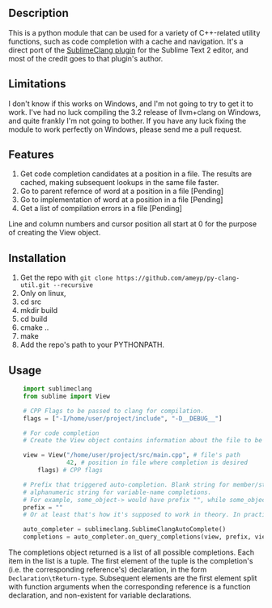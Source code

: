 ## Description

This is a python module that can be used for a variety of C++-related utility functions, such as code completion with a cache and navigation.
It's a direct port of the [SublimeClang plugin](https://github.com/quarnster/SublimeClang) for the Sublime Text 2 editor, and most of the credit goes to that plugin's author.

## Limitations

I don't know if this works on Windows, and I'm not going to try to get it to work. I've had no luck compiling the 3.2 release of llvm+clang on Windows, and quite frankly I'm not going to bother. If you have any luck fixing the module to work perfectly on Windows, please send me a pull request.

## Features

1. Get code completion candidates at a position in a file.
The results are cached, making subsequent lookups in the same file faster.
2. Go to parent refernce of word at a position in a file [Pending]
3. Go to implementation of word at a position in a file [Pending]
4. Get a list of compilation errors in a file [Pending]

Line and column numbers and cursor position all start at 0 for the purpose of creating the View object.

## Installation

1. Get the repo with `git clone https://github.com/ameyp/py-clang-util.git --recursive`
2. Only on linux,
  1. cd src
  2. mkdir build
  3. cd build
  4. cmake ..
  5. make
3. Add the repo's path to your PYTHONPATH.

## Usage
```python
    import sublimeclang
    from sublime import View

    # CPP Flags to be passed to clang for compilation.
    flags = ["-I/home/user/project/include", "-D__DEBUG__"]

    # For code completion
    # Create the View object contains information about the file to be parsed.

    view = View("/home/user/project/src/main.cpp", # file's path
    	        42, # position in file where completion is desired
		flags) # CPP flags

    # Prefix that triggered auto-completion. Blank string for member/static completions,
    # alphanumeric string for variable-name completions.
    # For example, some_object-> would have prefix "", while some_object->s would have prefix "s"
    prefix = ""
    # Or at least that's how it's supposed to work in theory. In practice, I only have the first case working so far.

    auto_completer = sublimeclang.SublimeClangAutoComplete()
    completions = auto_completer.on_query_completions(view, prefix, view.position)
```
The completions object returned is a list of all possible completions. Each item in the list is a tuple.
The first element of the tuple is the completion's (i.e. the corresponding reference's) declaration, in the form `Declaration\tReturn-type`.
Subsequent elements are the first element split with function arguments when the corresponding reference is a function declaration, and non-existent for variable declarations.
